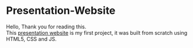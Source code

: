 # Presentation-Website
Hello,
Thank you for reading this.  
This [presentation website](https://mellyynda.github.io/Presentation-Website/) is my first project, it was built from scratch using HTML5, CSS and JS.
